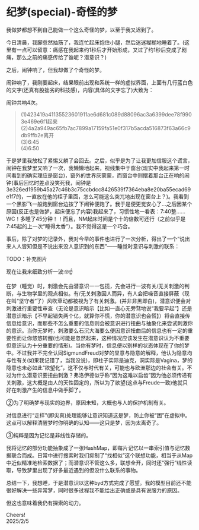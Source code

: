 # 纪梦(special)-奇怪的梦
<p class='ins'>我做梦都想不到自己能做一个这么奇怪的梦，以至于我又迟到了。</p>
<p class='ins'>今日清晨，我脚忽然抽筋了，我连忙起床抱住小腿，然后迷迷糊糊地睡着了。(这里有一点可以留意：痛感在我起来约1秒后才开始形成，又过了约1秒后变成了剧痛，那么之前的痛感传给了谁呢？潜意识？)</p>
<p class='ins'>之后，闹钟响了，但我却做了个奇怪的梦。</p>
<p class='ins'>闹钟响了，我刚要起床，结果眼前出现和系统一样的虚拟界面，上面有几行蓝白色的文字(还真有股拙劣的科技感)，内容(具体的文字忘了)大致为：</p>
闹钟共响4次。<br>

> (1)<span fallback='人名' class='encrypt'>423419a41135523601911ae6d681c089d88096ac3a6399dee78f9903e469e6f1</span>起来<br>
> (2)<span fallback='人名' class='encrypt'>4a2a949ac65fb7ac7899a17159fa51e0f317b5acda516873f63a66c9db9ffb2e</span>离开<br>
> (3)6:45<br>
> (4)6:50<br>

<p class='ins'>于是梦里我放松了紧惕又躺了会回去。之后，似乎是为了让我更加信服这个谎言，闹钟在我梦里又响了一次，我懒懒地起来，视线集中于窗台(现实中我起来第一时间看到的确实理应是窗台)，窗外的世界灰蒙蒙，而窗台中则摆着那台正在响的闹钟(事后回忆时差点没笑死我，闹钟是<span class='encrypt'>3e326ed1959b45a27c46b3c75ccbdcc8426539f7364eba8e20ba55ecad69e1f7</span>的，一直放在他的柜子里面，怎么可能这么突兀地出现在窗台上？)。我看到一个黑影飞一般跑到窗台边按了下闹钟便跑了。我于是便更觉安心了…之后因某个原因(反正也是做梦，起床便忘了内容)我起来了，习惯性地一看表：7:40整...…WC！多睡了45分钟！！而且，NM起床时间是个十的倍数可还行（之前似乎是7:45起的上一次“睡得太香”）。我不觉得这是一个巧合。
</p>
<p class='ins'>事后，除了对梦的记录外，我对今早的事件也进行了一次分析，得出了一个“说出来人人皆知但是不说出来没人意识到的东西”——睡觉时意识与刺激的联系：</p>

TODO：补充图片

<p class='ins'>现在让我来细致分析一波:🤓☝️</p>
<p class='ins'>在梦（睡觉）时，刺激会先由潜意识一一包揽，先会进行一波有关/无关刺激的判断，与生物学里的观点相似。有/无关刺激因人而异，有人会把噪音直接屏蔽<span class='ps>（不管噪音多大）</span>，而有的人则和循声守卫一样<span class='ps>（现在叫“坚守者”了）</span>风吹草动都被视为了有关刺激。<span class='ps>（生物学的机体反射不在这次的讨论范围内）</span>当刺激有关时<span class='ps>(并非非黑即白)</span>，潜意识便会对刺激进行重要性审查<span class='ps>（在我的观点中，当刺激有关时，由于与人类自我保护相关的未知原因，刺激必须由潜意识传递到意识）</span>，重要刺激如死亡威胁抑或是自己睡前的暗示<span class='ps>（无论是意识暗示【比如一直心无旁骛地说“我要早起”】还是潜意识暗示【不早起错失两个亿，就算你不慌，你的潜意识也会慌】）</span>将会直接传信息给意识，而那些不怎么重要的信息则会被意识进行扭曲与抽象化来尝试刺激你的意识。当你无梦时，刺激要么石沉大海要么便因意识扭曲后的信息也有一定的重要性而让你悠悠转醒(也可能是忽然起来，这种情况应该发生在潜意识认为不重要但意识认为十分重要的情形)。当你有梦时，信息便以别样的状态体现在了你的梦中。不过我并不完全认同SigmundFreud对梦的显意与隐意的解释，他认为隐意均与性有关(如果我记错了，当我没说)，即柱子实际是迪克，洞实际是Vagina，梦的隐意也未必如此“欲望化”，这不仅与时代有关，可能也与欧洲那边的社会有关。不过为什么潜意识要扭曲刺激？弗洛伊德似乎称“因为这难以启齿”<span class='ps>(说实话我忘得差不多了，未来纠正一波。对不起了Freud帽子先扣你头上吧！)</span>。但我觉得又并非如此，因为我想多睡一会儿有什么难以启齿的？现在我的想法是：</p>

①潜意识的“恶作剧”，他整出各种离奇且漏百出的“玩笑”来满足他的需求。
<p class='ins'>因为他必须传递有关刺激，这大概是由人的天性固定的，所以为了欲望(这点与Freude一致)他就只好在刺激产生的信息中做手脚了。</p>
②为了明确梦与现实的边界，原因未知，大概也与人的保护机制有关。
<p class='ins'>对信息进行“走样”(即尖真)处理能够让意识知道这是梦，防止你被“困”在虚拟中。这点可以解释清醒梦时你明确的认知——这只是梦，因为太离奇了。</p>
③纯粹是因为记忆是非线性存储的。
<p class='ins'>我将记忆的部分功能抽象成了一张HashMap，即每片记忆以一串索引值与记忆数据联合而成。日常中进行搜索时我们抑制了“找相似”这个联想功能，相当于从Map中近似精准地检索数据了；而潜意识不管这么多，联想全开，同时还“强行”线性读取，导致梦里出现了好多最近遇到的但没什么联系的事物。</p>
<p class='ins'>总结一下，我想睡，于是潜意识以这种byd方式完成了愿望。我的模型目前还不能很好解决一些异常梦，同时很多过程我不能给出正确或是具有说服力的原因。</p>
<p class='ins'>但这也意味着我仍有探索的动力。</p>
<p class='leave'>Cheers!<br>2025/2/5</p>
